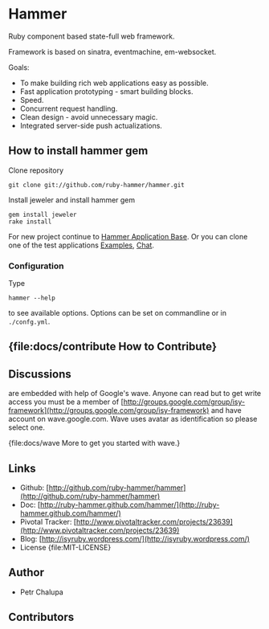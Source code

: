 # Hammer

Ruby component based state-full web framework.

Framework is based on sinatra, eventmachine, em-websocket.

Goals:

- To make building rich web applications easy as possible.
- Fast application prototyping - smart building blocks.
- Speed.
- Concurrent request handling.
- Clean design - avoid unnecessary magic.
- Integrated server-side push actualizations.

## How to install hammer gem

Clone repository

    git clone git://github.com/ruby-hammer/hammer.git

Install jeweler and install hammer gem

    gem install jeweler
    rake install

For new project continue to [Hammer Application Base](http://github.com/ruby-hammer/hammer-app-base).
Or you can clone one of the test applications [Examples](http://github.com/ruby-hammer/hammer-examples),
[Chat](http://github.com/ruby-hammer/hammer-chat).

### Configuration

Type

    hammer --help

to see available options. Options can be set on commandline or in `./confg.yml`.

## {file:docs/contribute How to Contribute}

## Discussions

are embedded with help of Google's wave. Anyone can read but to get write access you must be a member of
[http://groups.google.com/group/isy-framework](http://groups.google.com/group/isy-framework) and have account
on wave.google.com. Wave uses avatar as identification so please select one.

{file:docs/wave More to get you started with wave.}

## Links

- Github: [http://github.com/ruby-hammer/hammer](http://github.com/ruby-hammer/hammer)
- Doc: [http://ruby-hammer.github.com/hammer/](http://ruby-hammer.github.com/hammer/)
- Pivotal Tracker: [http://www.pivotaltracker.com/projects/23639](http://www.pivotaltracker.com/projects/23639)
- Blog: [http://isyruby.wordpress.com/](http://isyruby.wordpress.com/)
- License {file:MIT-LICENSE}

## Author

- Petr Chalupa

## Contributors
